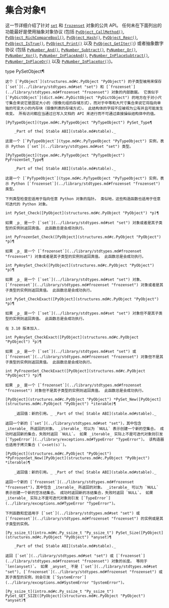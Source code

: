 # 集合对象¶

这一节详细介绍了针对 [`set`](stdtypes.md#set "set") 和 [`frozenset`](stdtypes.md#frozenset "frozenset") 对象的公共 API。 任何未在下面列出的功能最好是使用抽象对象协议 (包括 [`PyObject_CallMethod()`](call.md#c.PyObject_CallMethod "PyObject_CallMethod"), [`PyObject_RichCompareBool()`](object.md#c.PyObject_RichCompareBool "PyObject_RichCompareBool"), [`PyObject_Hash()`](object.md#c.PyObject_Hash "PyObject_Hash"), [`PyObject_Repr()`](object.md#c.PyObject_Repr "PyObject_Repr"), [`PyObject_IsTrue()`](object.md#c.PyObject_IsTrue "PyObject_IsTrue"), [`PyObject_Print()`](object.md#c.PyObject_Print "PyObject_Print") 以及 [`PyObject_GetIter()`](object.md#c.PyObject_GetIter "PyObject_GetIter")) 或者抽象数字协议 (包括 [`PyNumber_And()`](number.md#c.PyNumber_And "PyNumber_And"), [`PyNumber_Subtract()`](number.md#c.PyNumber_Subtract "PyNumber_Subtract"), [`PyNumber_Or()`](number.md#c.PyNumber_Or "PyNumber_Or"), [`PyNumber_Xor()`](number.md#c.PyNumber_Xor "PyNumber_Xor"), [`PyNumber_InPlaceAnd()`](number.md#c.PyNumber_InPlaceAnd "PyNumber_InPlaceAnd"), [`PyNumber_InPlaceSubtract()`](number.md#c.PyNumber_InPlaceSubtract "PyNumber_InPlaceSubtract"), [`PyNumber_InPlaceOr()`](number.md#c.PyNumber_InPlaceOr "PyNumber_InPlaceOr") 以及 [`PyNumber_InPlaceXor()`](number.md#c.PyNumber_InPlaceXor "PyNumber_InPlaceXor"))。

type PySetObject¶  

    

~~~
这个 [`PyObject`](structures.md#c.PyObject "PyObject") 的子类型被用来保存 [`set`](../library/stdtypes.md#set "set") 和 [`frozenset`](../library/stdtypes.md#frozenset "frozenset") 对象的内部数据。 它类似于 [`PyDictObject`](dict.md#c.PyDictObject "PyDictObject") 的地方在于对小尺寸集合来说它是固定大小的（很像元组的存储方式），而对于中等和大尺寸集合来说它将指向单独的可变大小的内存块（很像列表的存储方式）。 此结构体的字段不应被视为公有并且可能发生改变。 所有访问都应当通过已写入文档的 API 来进行而不可通过直接操纵结构体中的值。

[PyTypeObject](type.md#c.PyTypeObject "PyTypeObject") PySet_Type¶  

    _Part of the[ Stable ABI](stable.md#stable)._

这是一个 [`PyTypeObject`](type.md#c.PyTypeObject "PyTypeObject") 实例，表示 Python [`set`](../library/stdtypes.md#set "set") 类型。

[PyTypeObject](type.md#c.PyTypeObject "PyTypeObject") PyFrozenSet_Type¶  

    _Part of the[ Stable ABI](stable.md#stable)._

这是一个 [`PyTypeObject`](type.md#c.PyTypeObject "PyTypeObject") 实例，表示 Python [`frozenset`](../library/stdtypes.md#frozenset "frozenset") 类型。

下列类型检查宏适用于指向任意 Python 对象的指针。 类似地，这些构造函数也适用于任意可迭代的 Python 对象。

int PySet_Check([PyObject](structures.md#c.PyObject "PyObject") *p)¶  
~~~
    

~~~
如果 _p_ 是一个 [`set`](../library/stdtypes.md#set "set") 对象或者是其子类型的实例则返回真值。 此函数总是会成功执行。

int PyFrozenSet_Check([PyObject](structures.md#c.PyObject "PyObject") *p)¶  
~~~
    

~~~
如果 _p_ 是一个 [`frozenset`](../library/stdtypes.md#frozenset "frozenset") 对象或者是其子类型的实例则返回真值。 此函数总是会成功执行。

int PyAnySet_Check([PyObject](structures.md#c.PyObject "PyObject") *p)¶  
~~~
    

~~~
如果 _p_ 是一个 [`set`](../library/stdtypes.md#set "set") 对象、[`frozenset`](../library/stdtypes.md#frozenset "frozenset") 对象或者是其子类型的实例则返回真值。 此函数总是会成功执行。

int PySet_CheckExact([PyObject](structures.md#c.PyObject "PyObject") *p)¶  
~~~
    

~~~
如果 _p_ 是一个 [`set`](../library/stdtypes.md#set "set") 对象但不是其子类型的实例则返回真值。 此函数总是会成功执行。

在 3.10 版本加入.

int PyAnySet_CheckExact([PyObject](structures.md#c.PyObject "PyObject") *p)¶  
~~~
    

~~~
如果 _p_ 是一个 [`set`](../library/stdtypes.md#set "set") 或 [`frozenset`](../library/stdtypes.md#frozenset "frozenset") 对象但不是其子类型的实例则返回真值。 此函数总是会成功执行。

int PyFrozenSet_CheckExact([PyObject](structures.md#c.PyObject "PyObject") *p)¶  
~~~
    

~~~
如果 _p_ 是一个 [`frozenset`](../library/stdtypes.md#frozenset "frozenset") 对象但不是其子类型的实例则返回真值。 此函数总是会成功执行。

[PyObject](structures.md#c.PyObject "PyObject") *PySet_New([PyObject](structures.md#c.PyObject "PyObject") *iterable)¶  

    _返回值：新的引用。_ _Part of the[ Stable ABI](stable.md#stable)._

返回一个新的 [`set`](../library/stdtypes.md#set "set")，其中包含 _iterable_ 所返回的对象。 _iterable_ 可以为 `NULL` 表示创建一个新的空集合。 成功时返回新的集合，失败时返回 `NULL`。 如果 _iterable_ 实际上不是可迭代对象则引发 [`TypeError`](../library/exceptions.md#TypeError "TypeError")。 该构造器也适用于拷贝集合 (`c=set(s)`)。

[PyObject](structures.md#c.PyObject "PyObject") *PyFrozenSet_New([PyObject](structures.md#c.PyObject "PyObject") *iterable)¶  

    _返回值：新的引用。_ _Part of the[ Stable ABI](stable.md#stable)._

返回一个新的 [`frozenset`](../library/stdtypes.md#frozenset "frozenset")，其中包含 _iterable_ 所返回的对象。 _iterable_ 可以为 `NULL` 表示创建一个新的空冻结集合。 成功时返回新的冻结集合，失败时返回 `NULL`。 如果 _iterable_ 实际上不是可迭代对象则引发 [`TypeError`](../library/exceptions.md#TypeError "TypeError")。

下列函数和宏适用于 [`set`](../library/stdtypes.md#set "set") 或 [`frozenset`](../library/stdtypes.md#frozenset "frozenset") 的实例或是其子类型的实例。

[Py_ssize_t](intro.md#c.Py_ssize_t "Py_ssize_t") PySet_Size([PyObject](structures.md#c.PyObject "PyObject") *anyset)¶  

    _Part of the[ Stable ABI](stable.md#stable)._

返回 [`set`](../library/stdtypes.md#set "set") 或 [`frozenset`](../library/stdtypes.md#frozenset "frozenset") 对象的长度。 等同于 `len(anyset)`。 如果 _anyset_ 不是 [`set`](../library/stdtypes.md#set "set"), [`frozenset`](../library/stdtypes.md#frozenset "frozenset") 或其子类型的实例，则会引发 [`SystemError`](../library/exceptions.md#SystemError "SystemError")。

[Py_ssize_t](intro.md#c.Py_ssize_t "Py_ssize_t") PySet_GET_SIZE([PyObject](structures.md#c.PyObject "PyObject") *anyset)¶  
~~~
    

~~~
